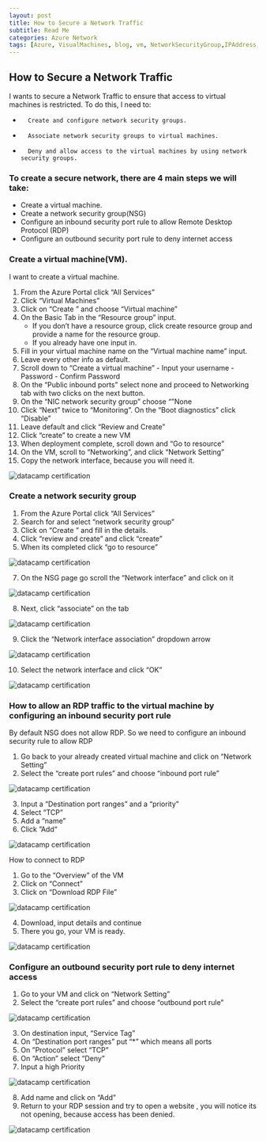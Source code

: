 ```yaml
---
layout: post
title: How to Secure a Network Traffic
subtitle: Read Me
categories: Azure Network
tags: [Azure, VisualMachines, blog, vm, NetworkSecurityGroup,IPAddress, RDP, SSH, NSG]
---
```


## How to Secure a Network Traffic

I wants to secure a Network Traffic to ensure that access to virtual machines is restricted. To do this, I need to:
* 		Create and configure network security groups.
* 		Associate network security groups to virtual machines.
* 		Deny and allow access to the virtual machines by using network security groups.

### To create a secure network, there are 4 main steps we will take:

- Create a virtual machine.
- Create a network security group(NSG)
- Configure an inbound security port rule to allow Remote Desktop Protocol (RDP)
- Configure an outbound security port rule to deny internet access 


### Create a virtual machine(VM).

I want to create a virtual machine.

1. From the Azure Portal click “All Services”
2. Click “Virtual Machines”
3. Click on “Create ” and choose “Virtual machine”
4. On the Basic Tab in the “Resource group” input. 
    - If you don’t have a resource group, click create resource group and provide a name for the resource group. 
    - If you already have one input in.
  5. Fill in your virtual machine name on the “Virtual machine name” input.
  6. Leave every other info as default.
  7. Scroll down to “Create a virtual machine”
	- Input your username
	- Password
	- Confirm Password
8. On the “Public inbound ports” select none and proceed to Networking tab with two clicks on the next button.
9. On the “NIC network security group” choose “”None
10. Click “Next” twice to “Monitoring”. On the “Boot diagnostics” click “Disable”
11. Leave default and click “Review and Create”
12. Click “create” to create a new VM
13. When deployment complete, scroll down and “Go to resource”
14. On the VM, scroll to “Networking”, and click “Network Setting”
15. Copy the network interface, because you will need it.
 
 ![datacamp certification](/assets/images/securedVM/VM.jpeg)

### Create a network security group

1. From the Azure Portal click “All Services”
3. Search for and select “network security group”
4. Click on “Create ” and fill in the details.
5. Click “review and create” and click “create”
6. When its completed click “go to resource”

 ![datacamp certification](/assets/images/securedVM/NSG.jpeg)

7. On the NSG page go scroll the “Network interface” and click on it

 ![datacamp certification](/assets/images/securedVM/networkinterface.jpeg)

8. Next, click “associate” on the tab

 ![datacamp certification](/assets/images/securedVM/associatenetworkinterface.jpeg)

9. Click the “Network interface association” dropdown arrow

 ![datacamp certification](/assets/images/securedVM/associatenetworkinterface2.jpeg)

10. Select the network interface and click “OK”

 ![datacamp certification](/assets/images/securedVM/associatenetworkinterfacesucessful.jpeg)


### How to allow an RDP traffic to the virtual machine by configuring an inbound security port rule

By default NSG does not allow RDP. So we need to configure an inbound security rule to allow RDP

1. Go back to your already created virtual machine and click on “Network Setting”
2. Select the “create port rules” and choose “inbound port rule”

 ![datacamp certification](/assets/images/securedVM/createinboundrule.jpeg)

3. Input a “Destination port ranges” and a “priority”
4. Select “TCP”
5. Add a “name”
6. Click ”Add“

 ![datacamp certification](/assets/images/securedVM/sucessinboundrule.jpeg)

How to connect to RDP

1. Go to the “Overview” of the VM
2. Click on “Connect”
3. Click on “Download RDP File”

 ![datacamp certification](/assets/images/securedVM/connectrdp.jpeg)

4. Download, input details and continue
5. There you go, your VM is ready.

 ![datacamp certification](/assets/images/securedVM/displayVM.jpeg)


### Configure an outbound security port rule to deny internet access

1. Go to your VM and click on “Network Setting”
2. Select the “create port rules” and choose “outbound port rule”

 ![datacamp certification](/assets/images/securedVM/createoutboundrule.jpeg)

3. On destination input, “Service Tag”
4. On “Destination port ranges” put “*” which means all ports
5. On ”Protocol” select “TCP”
6. On “Action” select “Deny”
7. Input a high Priority

 ![datacamp certification](/assets/images/securedVM/outboundruleform.jpeg)

8. Add name and click on “Add”
9. Return to your RDP session and try to open a website , you will notice its not opening, because access has been denied.

 ![datacamp certification](/assets/images/securedVM/deniedrdp.jpeg)
